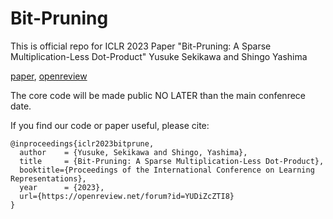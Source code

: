 # Bit-Pruning
This is official repo for ICLR 2023 Paper "Bit-Pruning: A Sparse Multiplication-Less Dot-Product"
Yusuke Sekikawa and Shingo Yashima

[paper](https://openreview.net/pdf?id=YUDiZcZTI8), [openreview](https://openreview.net/forum?id=YUDiZcZTI8)


The core code will be made public NO LATER than the main confenrece date.

If you find our code or paper useful, please cite:
```
@inproceedings{iclr2023bitprune,
  author    = {Yusuke, Sekikawa and Shingo, Yashima},
  title     = {Bit-Pruning: A Sparse Multiplication-Less Dot-Product},
  booktitle={Proceedings of the International Conference on Learning Representations},
  year      = {2023},
  url={https://openreview.net/forum?id=YUDiZcZTI8}
}
```
<!-- 
Please contact `sekikawa.yusuke [at] core [dot] d-itlab [dot] co [dot] jp` for help. -->